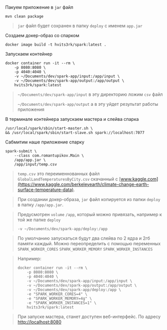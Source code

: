 Пакуем приложение в `jar` файл
```shell
mvn clean package
```
> `jar` файл будет сохранен в папку `deploy` с именем `app.jar`

Создаем докер-образ со спарком
```shell
docker image build -t hvits3rk/spark:latest .
```

Запускаем контейнер
```shell
docker container run -it --rm \
    -p 8080:8080 \
    -p 4040:4040 \
    -v ~/Documents/dev/spark-app/input:/app/input \
    -v ~/Documents/dev/spark-app/output:/app/output \
    hvits3rk/spark:latest
```
> `~/Documents/dev/spark-app/input` в эту директорию ложим `csv` файл
>
> `~/Documents/dev/spark-app/output` а в эту уйдет результат работы приложения

В терминале контейнера запускаем мастера и слейва спарка
```shell
/usr/local/spark/sbin/start-master.sh \
&& /usr/local/spark/sbin/start-slave.sh spark://localhost:7077
```

Сабмитим наше приложение спарку
```shell
spark-submit \
    --class com.romantupikov.Main \
    /app/app.jar \
    /app/input/temp.csv
```
>`temp.csv` это переименнованных файл `GlobalLandTemperaturesByCity.csv` скачанный с 
[www.kaggle.com](https://www.kaggle.com/berkeleyearth/climate-change-earth-surface-temperature-data).

> При создании докер-образа, `jar` файл копируется из папки `deploy`
в папку `/app/app.jar`.

>Предусмотрен `volume` `/app`, который можно привязать,
например к той же папке `deploy`
>
>`-v ~/Documents/dev/spark-app/deploy:/app`

> По умолчанию запускаться будут два слейва по 2 ядра и 2гб памяти каждый.
Можно переопределить с помощью переменных
`SPARK_WORKER_CORES` `SPARK_WORKER_MEMORY` `SPARK_WORKER_INSTANCES`

>Например:
>```shell
>docker container run -it --rm \
>     -p 8080:8080 \
>     -p 4040:4040 \
>     -v ~/Documents/dev/spark-app/input:/app/input \
>     -v ~/Documents/dev/spark-app/output:/app/output \
>     -v ~/Documents/dev/spark-app/deploy:/app \
>     -e "SPARK_WORKER_CORES=4" \
>     -e "SPARK_WORKER_MEMORY=4g" \
>     -e "SPARK_WORKER_INSTANCES=1" \
>     hvits3rk/spark:latest
>```

> При запуске мастера, станет доступен веб-интерфейс.
По адресу [http://localhost:8080](http://localhost:8080)
